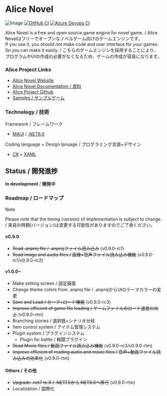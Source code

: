 # Alice Novel
![Image](image.png)
[![GitHub CI](https://github.com/Lemon73-Computing/Alice_Novel/actions/workflows/dotnet-maui.yml/badge.svg)](https://github.com/Lemon73-Computing/Alice_Novel/actions/workflows/dotnet-maui.yml)
[![Azure Devops CI](https://dev.azure.com/lemon73/Alice_Novel/_apis/build/status%2FAlice_Novel?branchName=master)](https://dev.azure.com/lemon73/Alice_Novel/_build/latest?definitionId=2&branchName=master)

Alice Novel is a free and open source game engine for novel game. / Alice Novelはフリーでオープンなノベルゲーム向けのゲームエンジンです。<br />
If you use it, you should not make code and user interface for your games. So you can make it easily. / こちらのゲームエンジンを採用することにより、プログラムやUIの作成の必要がなくなるため、ゲームの作成が容易になります。<br />

### Alice Project Links
- [Alice Novel Website](https://alicenovel.web.app "Alice Novel で世界をより楽しく")
- [Alice Novel Documentation / 資料](https://alicenovel.web.app/docs)
- [Alice Project Github](https://github.com/alicenovel/)
- [Samples / サンプルゲーム](https://github.com/Lemon73-Computing/Alice_Novel-Docs)

### Technology / 技術
Framework / フレームワーク
- [MAUI] / [.NET8.0]

Coding language + Design lanuage / プログラミング言語+デザイン
- [C#] + [XAML]

[MAUI]: https://dot.net/maui ".NET MAUI"
[.NET8.0]: https://dot.net ".NET"
[C#]: https://learn.microsoft.com/en-us/dotnet/csharp/ "C#ドキュメント"
[xaml]: https://learn.microsoft.com/en-us/dotnet/maui/xaml/ ".NET MAUI XAMLドキュメント"

## Status / 開発進捗
**In development** / **開発中**

### Roadmap / ロードマップ
> [!NOTE]
> Please note that the timing (version) of implementation is subject to change. / 実装の時期(バージョン)は変更する可能性がありますのでご了承ください。

#### v0.9.0
- ~~Read .anproj file / .anprojファイル読み込み~~ (v0.9.0-rc1)
- ~~Read image and audio files / 画像+音声ファイル読み込み機能~~ (v0.9.0-rc1/v0.9.0-rc2)

#### v1.0.0~
- Make setting screen / 設定画面
- Change theme colors from .anproj file / .anprojからUIのテーマカラーの変更
- ~~Save and Load / セーブ+ロード機能~~ (v0.9.0-rc3)
- ~~Improve efficient of game file loading / ゲームファイルのロード速度の向上~~ (v0.9.0-rtm)
- Branching stories / 選択肢+シナリオ分岐
- Item control system / アイテム管理システム
- Plugin system / プラグインシステム
  - Plugin for battle / 戦闘プラグイン
- ~~Read Movie files / 動画ファイル読み込み機能~~ (v0.9.0-rc3/v0.9.0-rtm)
- ~~Improve efficient of reading audio and movie files / 音声+動画ファイル読み込みの効率化~~ (v0.9.0-rtm)

#### Others / その他
- ~~Upgrade .net7 to 8 / .NET7.0から.NET8.0へ移行~~ (v0.9.0-rtm)
- Localization / 国際化
